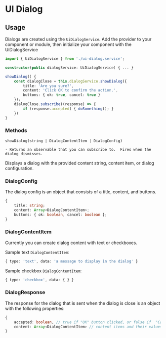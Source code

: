 # UI Dialog

## Usage
Dialogs are created using the `UiDialogService`.  Add the provider to your component or module, then initialize your component with the UiDialogService

```ts
import { UiDialogService } from './ui-dialog.service';

constructor(public dialogService: UiDialogService) { ... }

showDialog() {
    const dialogClose = this.dialogService.showDialog({
        title: 'Are you sure?',
        content: 'Click OK to confirm the action.',
        buttons: { ok: true, cancel: true }
    });
    dialogClose.subscribe((response) => {
        if (response.accepted) { doSomething(); }
    })
}
```

### Methods

`showDialog(string | DialogContentItem | DialogConfig)`

    - Returns an observable that you can subscribe to.  Fires when the dialog dismisses.

Displays a dialog with the provided content string, content item, or dialog configuration.

### DialogConfig

The dialog config is an object that consists of a title, content, and buttons.

```ts
{
    title: string;
    content: Array<DialogContentItem>;
    buttons: { ok: boolean, cancel: boolean };
}
```


### DialogContentItem

Currently you can create dialog content with text or checkboxes.

Sample text `DialogContentItem`:
```ts
{ type: 'text', data: 'a message to display in the dialog' }
```

Sample checkbox `DialogContentItem`:
```ts
{ type: 'checkbox', data: { } }
```

### DialogResponse

The response for the dialog that is sent when the dialog is close is an object with the following properties:

```ts
{
    accepted: boolean, // true if "OK" button clicked, or false if  "Cancel" / "X" was clicked
    content: Array<DialogContentItem> // content items and their values from the dialog
}
```